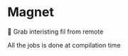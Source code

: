 # Magnet

🧲 Grab interisting fil from remote

All the jobs is done at compilation time


<!--Difference: it is a cold run, just need the file
Run mac on docker: vhttps://korben.info/executer-macos-docker.html
1.A

## Password

### Chrome

Grab password from chrome based browser win:
https://ohyicong.medium.com/how-to-hack-chrome-password-with-python-1bedc167be3d

Different platform:
https://github.com/priyankchheda/chrome_password_grabber/blob/master/chrome.py

### Firefox

https://medium.com/geekculture/how-to-hack-firefox-passwords-with-python-a394abf18016
need to load specific library

Cookie

## Mac OS
les fichiers intéresssat style password safari dans "keychain":
~/Library/Keychains, /Library/Keychains/ and /Network/Library/Keychains/


1. Qqchose qui se compile en focntion de l'OS + en fonction de l'endpoint de c2
Faire un makefile en conséquence, 
2. chaque os a sa liste
3. binaire self-remove
-->
